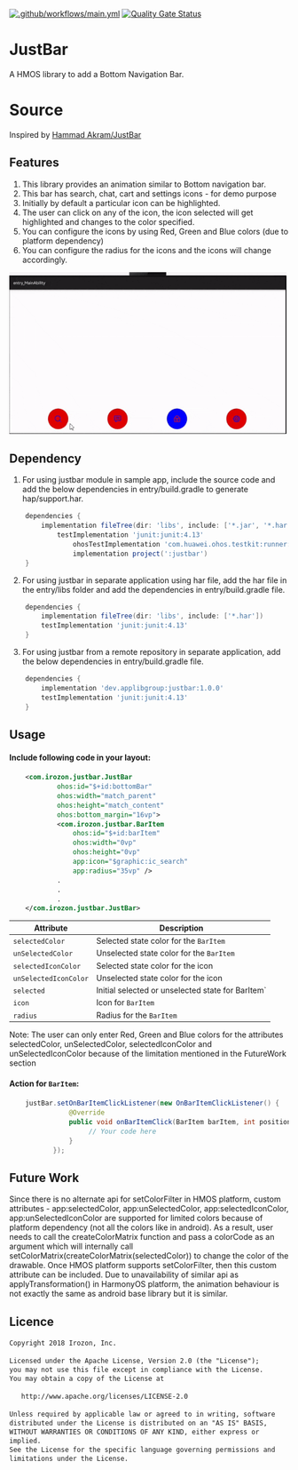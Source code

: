 [![.github/workflows/main.yml](https://github.com/applibgroup/JustBar/actions/workflows/main.yml/badge.svg)](https://github.com/applibgroup/JustBar/actions/workflows/main.yml)
[![Quality Gate Status](https://sonarcloud.io/api/project_badges/measure?project=applibgroup_JustBar&metric=alert_status)](https://sonarcloud.io/summary/new_code?id=applibgroup_JustBar)

# JustBar
A HMOS library to add a Bottom Navigation Bar.

# Source
Inspired by [Hammad Akram/JustBar](https://github.com/Hamadakram/JustBar)

## Features
1) This library provides an animation similar to Bottom navigation bar. 
2) This bar has search, chat, cart and settings icons - for demo purpose
3) Initially by default a particular icon can be highlighted.
4) The user can click on any of the icon, the icon selected will get highlighted and changes to the color specified.
5) You can configure the icons by using Red, Green and Blue colors (due to platform dependency)
6) You can configure the radius for the icons and the icons will change accordingly.

<img src="screenshots/JustBar.gif" width="500">

## Dependency
1. For using justbar module in sample app, include the source code and add the below dependencies in entry/build.gradle to generate hap/support.har.
```groovy
	dependencies {
		implementation fileTree(dir: 'libs', include: ['*.jar', '*.har'])
        	testImplementation 'junit:junit:4.13'
                ohosTestImplementation 'com.huawei.ohos.testkit:runner:1.0.0.200'
                implementation project(':justbar')
	}
```
2. For using justbar in separate application using har file, add the har file in the entry/libs folder and add the dependencies in entry/build.gradle file.
```groovy
	dependencies {
		implementation fileTree(dir: 'libs', include: ['*.har'])
		testImplementation 'junit:junit:4.13'
	}
```
3. For using justbar from a remote repository in separate application, add the below dependencies in entry/build.gradle file.
```groovy
	dependencies {
		implementation 'dev.applibgroup:justbar:1.0.0'
		testImplementation 'junit:junit:4.13'
	}
```

## Usage
#### Include following code in your layout:
```xml
    <com.irozon.justbar.JustBar
            ohos:id="$+id:bottomBar"
            ohos:width="match_parent"
            ohos:height="match_content"
            ohos:bottom_margin="16vp">
            <com.irozon.justbar.BarItem
                ohos:id="$+id:barItem"
                ohos:width="0vp"
                ohos:height="0vp"
                app:icon="$graphic:ic_search"
                app:radius="35vp" />
            .
            .
            .
    </com.irozon.justbar.JustBar>
```
Attribute | Description
--- | ---
`selectedColor` | Selected state color for the ` BarItem `
`unSelectedColor` | Unselected state color for the `BarItem`
`selectedIconColor` | Selected state color for the icon
`unSelectedIconColor` | Unselected state color for the icon
`selected` | Initial selected or unselected state for BarItem`
`icon` | Icon for `BarItem`
`radius` | Radius for the `BarItem`

Note: The user can only enter Red, Green and Blue colors for the attributes selectedColor, unSelectedColor, selectedIconColor and unSelectedIconColor because of the limitation mentioned in the FutureWork section

#### Action for `BarItem`:
```java
    justBar.setOnBarItemClickListener(new OnBarItemClickListener() {
               @Override
               public void onBarItemClick(BarItem barItem, int position) {
                    // Your code here
               }
           });
```

## Future Work
Since there is no alternate api for setColorFilter in HMOS platform, custom attributes - app:selectedColor, 
app:unSelectedColor, app:selectedIconColor, app:unSelectedIconColor are supported for limited colors because of platform dependency (not all the colors like in android). 
As a result, user needs to call the createColorMatrix function and pass a colorCode as an argument which will internally call setColorMatrix(createColorMatrix(selectedColor)) to change the color of the drawable. Once HMOS platform supports setColorFilter, then this custom attribute can be included.
Due to unavailability of similar api as applyTransformation() in HarmonyOS platform, the animation behaviour is not exactly the same as android base library but it is similar.
                                                                                                   
## Licence
```
Copyright 2018 Irozon, Inc.

Licensed under the Apache License, Version 2.0 (the "License");
you may not use this file except in compliance with the License.
You may obtain a copy of the License at

   http://www.apache.org/licenses/LICENSE-2.0

Unless required by applicable law or agreed to in writing, software
distributed under the License is distributed on an "AS IS" BASIS,
WITHOUT WARRANTIES OR CONDITIONS OF ANY KIND, either express or implied.
See the License for the specific language governing permissions and
limitations under the License.
```                                                                                   

